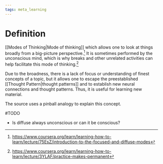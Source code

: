 ```yaml
---
tags: meta_learning
---
```


# Definition

[[Modes of Thinking|Mode of thinking]] which allows one to look at things broadly from a big-picture perspective.[^1] It is sometimes performed by the unconscious mind, which is why breaks and other unrelated activities can help facilitate this mode of thinking.[^2]

Due to the broadness, there is a lack of focus or understanding of finest concepts of a topic, but it allows one to escape the preestablished [[Thought Pattern|thought patterns]] and to establish new neural connections and thought patterns. Thus, it is useful for learning new material.

The source uses a pinball analogy to explain this concept.

#TODO 
- Is diffuse always unconscious or can it be conscious?

[^1]: https://www.coursera.org/learn/learning-how-to-learn/lecture/75EsZ/introduction-to-the-focused-and-diffuse-modes
[^2]: https://www.coursera.org/learn/learning-how-to-learn/lecture/3YLAF/practice-makes-permanent